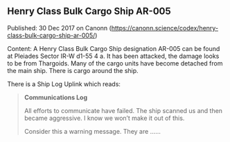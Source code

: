 ## Henry Class Bulk Cargo Ship AR-005

Published: 30 Dec 2017 on Canonn (https://canonn.science/codex/henry-class-bulk-cargo-ship-ar-005/)

Content: A Henry Class Bulk Cargo Ship designation AR-005 can be found at Pleiades Sector IR-W d1-55 4 a. It has been attacked, the damage looks to be from Thargoids.  Many of the cargo units have become detached from the main ship. There is cargo around the ship.

There is a Ship Log Uplink which reads:

> 
> **Communications Log**
> 
> 
> All efforts to communicate have failed. The ship scanned us and then became aggressive. I know we won’t make it out of this.
> 
> 
> Consider this a warning message. They are ……